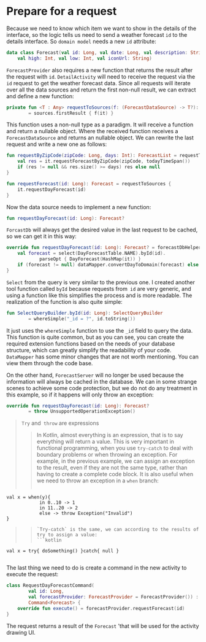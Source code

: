 # Prepare for a request

Because we need to know which item we want to show in the details of the interface, so the logic tells us need to send a weather forecast `id` to the details interface. So `domain model` needs a new `id` attribute:

```kotlin
data class Forecast(val id: Long, val date: Long, val description: String,
    val high: Int, val low: Int, val iconUrl: String)
```

`ForecastProvider` also requires a new function that returns the result after the request with `id`. `DetailActivity` will need to receive the request via the `id` request to get the weather forecast data. Since all requests will iterate over all the data sources and return the first non-null result, we can extract and define a new function:

```kotlin
private fun <T : Any> requestToSources(f: (ForecastDataSource) -> T?): T
        = sources.firstResult { f(it) }
```

This function uses a non-null type as a paradigm. It will receive a function and return a nullable object. Where the received function receives a `ForecastDataSource` and returns an nullable object. We can rewrite the last request and write a new one as follows:

```kotlin
fun requestByZipCode(zipCode: Long, days: Int): ForecastList = requestToSources {
	val res = it.requestForecastByZipCode(zipCode, todayTimeSpan())
	if (res != null && res.size() >= days) res else null
}

fun requestForecast(id: Long): Forecast = requestToSources {
	it.requestDayForecast(id)
}
```

Now the data source needs to implement a new function:

```kotlin
fun requestDayForecast(id: Long): Forecast?
```

`ForcastDb` will always get the desired value in the last request to be cached, so we can get it in this way:

```kotlin
override fun requestDayForecast(id: Long): Forecast? = forecastDbHelper.use {
    val forecast = select(DayForecastTable.NAME).byId(id).
            parseOpt { DayForecast(HashMap(it)) }
    if (forecast != null) dataMapper.convertDayToDomain(forecast) else null
}
```

`Select` from the query is very similar to the previous one. I created another tool function called `byId` because requests from` id` are very generic, and using a function like this simplifies the process and is more readable. The realization of the function is also quite simple:

```kotlin
fun SelectQueryBuilder.byId(id: Long): SelectQueryBuilder
        = whereSimple("_id = ?", id.toString())
```

It just uses the `whereSimple` function to use the `_id` field to query the data. This function is quite common, but as you can see, you can create the required extension functions based on the needs of your database structure, which can greatly simplify the readability of your code. `DataMapper` has some minor changes that are not worth mentioning. You can view them through the code base.

On the other hand, `ForecastServer` will no longer be used because the information will always be cached in the database. We can in some strange scenes to achieve some code protection, but we do not do any treatment in this example, so if it happens will only throw an exception:

```kotlin
override fun requestDayForecast(id: Long): Forecast?
        = throw UnsupportedOperationException()
```

> `Try` and` throw` are expressions
>> In Kotlin, almost everything is an expression, that is to say everything will return a value. This is very important in functional programming, when you use `try-catch` to deal with boundary problems or when throwing an exception. For example, in the previous example, we can assign an exception to the result, even if they are not the same type, rather than having to create a complete code block. It is also useful when we need to throw an exception in a `when` branch:
>>```kotlin
	val x = when(y){ 
				in 0..10 -> 1
                in 11..20 -> 2
                else -> throw Exception("Invalid")
	}
>>```
>> `Try-catch` is the same, we can according to the results of try to assign a value:
>> ```kotlin
	val x = try{ doSomething() }catch{ null }
>> ```

The last thing we need to do is create a command in the new activity to execute the request:

```kotlin
class RequestDayForecastCommand(
        val id: Long,
        val forecastProvider: ForecastProvider = ForecastProvider()) :
        Command<Forecast> {
    override fun execute() = forecastProvider.requestForecast(id)
}
```

The request returns a result of the `Forecast` 'that will be used for the activity drawing UI.
